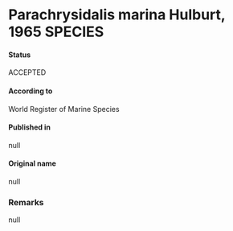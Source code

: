 Parachrysidalis marina Hulburt, 1965 SPECIES
=======

#### Status
ACCEPTED

#### According to
World Register of Marine Species

#### Published in
null

#### Original name
null

### Remarks
null